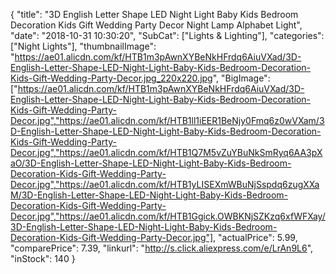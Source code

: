 {
	"title": "3D English Letter Shape LED Night Light Baby Kids Bedroom Decoration Kids Gift Wedding Party Decor Night Lamp Alphabet Light",
	"date": "2018-10-31 10:30:20",
	"SubCat": ["Lights & Lighting"],
	"categories": ["Night Lights"],
	"thumbnailImage": "https://ae01.alicdn.com/kf/HTB1m3pAwnXYBeNkHFrdq6AiuVXad/3D-English-Letter-Shape-LED-Night-Light-Baby-Kids-Bedroom-Decoration-Kids-Gift-Wedding-Party-Decor.jpg_220x220.jpg",
	"BigImage": ["https://ae01.alicdn.com/kf/HTB1m3pAwnXYBeNkHFrdq6AiuVXad/3D-English-Letter-Shape-LED-Night-Light-Baby-Kids-Bedroom-Decoration-Kids-Gift-Wedding-Party-Decor.jpg","https://ae01.alicdn.com/kf/HTB1ll1iEER1BeNjy0Fmq6z0wVXam/3D-English-Letter-Shape-LED-Night-Light-Baby-Kids-Bedroom-Decoration-Kids-Gift-Wedding-Party-Decor.jpg","https://ae01.alicdn.com/kf/HTB1Q7M5vZuYBuNkSmRyq6AA3pXaO/3D-English-Letter-Shape-LED-Night-Light-Baby-Kids-Bedroom-Decoration-Kids-Gift-Wedding-Party-Decor.jpg","https://ae01.alicdn.com/kf/HTB1yLISEXmWBuNjSspdq6zugXXaM/3D-English-Letter-Shape-LED-Night-Light-Baby-Kids-Bedroom-Decoration-Kids-Gift-Wedding-Party-Decor.jpg","https://ae01.alicdn.com/kf/HTB1Ggick.OWBKNjSZKzq6xfWFXay/3D-English-Letter-Shape-LED-Night-Light-Baby-Kids-Bedroom-Decoration-Kids-Gift-Wedding-Party-Decor.jpg"],
	"actualPrice": 5.99,
	"comparePrice": 7.39,
	"linkurl": "http://s.click.aliexpress.com/e/LrAn9L6",
	"inStock": 140
}
